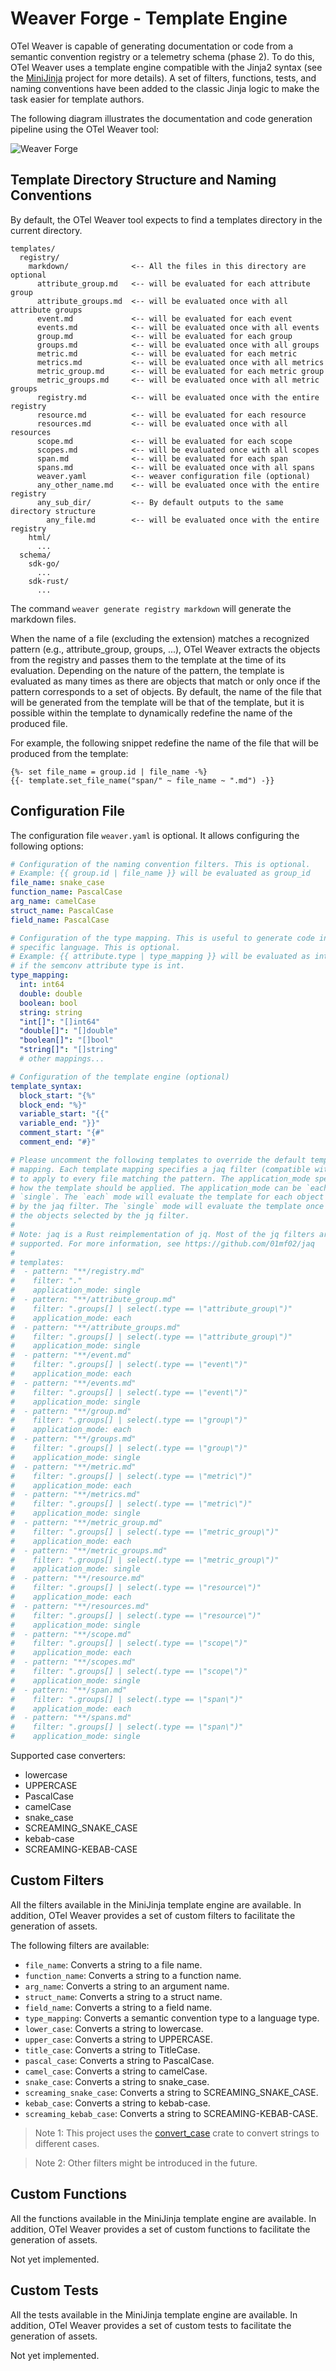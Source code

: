 # Weaver Forge - Template Engine

OTel Weaver is capable of generating documentation or code from a semantic
convention registry or a telemetry schema (phase 2). To do this,
OTel Weaver uses a template engine compatible with the Jinja2 syntax (see the
[MiniJinja](https://github.com/mitsuhiko/minijinja) project for more details).
A set of filters, functions, tests, and naming conventions have been added to
the classic Jinja logic to make the task easier for template authors.

The following diagram illustrates the documentation and code generation pipeline
using the OTel Weaver tool:

![Weaver Forge](images/artifact-generation-pipeline.svg)

## Template Directory Structure and Naming Conventions

By default, the OTel Weaver tool expects to find a templates directory in the
current directory.

```plaintext
templates/
  registry/
    markdown/              <-- All the files in this directory are optional 
      attribute_group.md   <-- will be evaluated for each attribute group
      attribute_groups.md  <-- will be evaluated once with all attribute groups
      event.md             <-- will be evaluated for each event
      events.md            <-- will be evaluated once with all events
      group.md             <-- will be evaluated for each group
      groups.md            <-- will be evaluated once with all groups
      metric.md            <-- will be evaluated for each metric
      metrics.md           <-- will be evaluated once with all metrics
      metric_group.md      <-- will be evaluated for each metric group
      metric_groups.md     <-- will be evaluated once with all metric groups
      registry.md          <-- will be evaluated once with the entire registry
      resource.md          <-- will be evaluated for each resource
      resources.md         <-- will be evaluated once with all resources
      scope.md             <-- will be evaluated for each scope
      scopes.md            <-- will be evaluated once with all scopes
      span.md              <-- will be evaluated for each span
      spans.md             <-- will be evaluated once with all spans
      weaver.yaml          <-- weaver configuration file (optional)
      any_other_name.md    <-- will be evaluated once with the entire registry
      any_sub_dir/         <-- By default outputs to the same directory structure
        any_file.md        <-- will be evaluated once with the entire registry
    html/
      ...  
  schema/
    sdk-go/
      ...
    sdk-rust/
      ...
```

The command `weaver generate registry markdown` will generate the markdown
files.

When the name of a file (excluding the extension) matches a recognized pattern
(e.g., attribute_group, groups, ...), OTel Weaver extracts the objects from the
registry and passes them to the template at the time of its evaluation.
Depending on the nature of the pattern, the template is evaluated as many times
as there are objects that match or only once if the pattern corresponds to a
set of objects. By default, the name of the file that will be generated from
the template will be that of the template, but it is possible within the
template to dynamically redefine the name of the produced file.

For example, the following snippet redefine the name of the file that will be
produced from the template:

```jinja
{%- set file_name = group.id | file_name -%}
{{- template.set_file_name("span/" ~ file_name ~ ".md") -}}
```

## Configuration File

The configuration file `weaver.yaml` is optional. It allows configuring the
following options:

```yaml
# Configuration of the naming convention filters. This is optional.
# Example: {{ group.id | file_name }} will be evaluated as group_id
file_name: snake_case
function_name: PascalCase
arg_name: camelCase
struct_name: PascalCase
field_name: PascalCase

# Configuration of the type mapping. This is useful to generate code in a
# specific language. This is optional.
# Example: {{ attribute.type | type_mapping }} will be evaluated as int64
# if the semconv attribute type is int.
type_mapping:
  int: int64
  double: double
  boolean: bool
  string: string
  "int[]": "[]int64"
  "double[]": "[]double"
  "boolean[]": "[]bool"
  "string[]": "[]string"
  # other mappings...

# Configuration of the template engine (optional)
template_syntax:
  block_start: "{%"
  block_end: "%}"
  variable_start: "{{"
  variable_end: "}}"
  comment_start: "{#"
  comment_end: "#}"

# Please uncomment the following templates to override the default template
# mapping. Each template mapping specifies a jaq filter (compatible with jq)
# to apply to every file matching the pattern. The application_mode specifies
# how the template should be applied. The application_mode can be `each` or
# `single`. The `each` mode will evaluate the template for each object selected
# by the jaq filter. The `single` mode will evaluate the template once with all
# the objects selected by the jq filter.
#
# Note: jaq is a Rust reimplementation of jq. Most of the jq filters are
# supported. For more information, see https://github.com/01mf02/jaq
#
# templates:
#  - pattern: "**/registry.md"
#    filter: "."
#    application_mode: single
#  - pattern: "**/attribute_group.md"
#    filter: ".groups[] | select(.type == \"attribute_group\")"
#    application_mode: each
#  - pattern: "**/attribute_groups.md"
#    filter: ".groups[] | select(.type == \"attribute_group\")"
#    application_mode: single
#  - pattern: "**/event.md"
#    filter: ".groups[] | select(.type == \"event\")"
#    application_mode: each
#  - pattern: "**/events.md"
#    filter: ".groups[] | select(.type == \"event\")"
#    application_mode: single
#  - pattern: "**/group.md"
#    filter: ".groups[] | select(.type == \"group\")"
#    application_mode: each
#  - pattern: "**/groups.md"
#    filter: ".groups[] | select(.type == \"group\")"
#    application_mode: single
#  - pattern: "**/metric.md"
#    filter: ".groups[] | select(.type == \"metric\")"
#    application_mode: each
#  - pattern: "**/metrics.md"
#    filter: ".groups[] | select(.type == \"metric\")"
#    application_mode: single
#  - pattern: "**/metric_group.md"
#    filter: ".groups[] | select(.type == \"metric_group\")"
#    application_mode: each
#  - pattern: "**/metric_groups.md"
#    filter: ".groups[] | select(.type == \"metric_group\")"
#    application_mode: single
#  - pattern: "**/resource.md"
#    filter: ".groups[] | select(.type == \"resource\")"
#    application_mode: each
#  - pattern: "**/resources.md"
#    filter: ".groups[] | select(.type == \"resource\")"
#    application_mode: single
#  - pattern: "**/scope.md"
#    filter: ".groups[] | select(.type == \"scope\")"
#    application_mode: each
#  - pattern: "**/scopes.md"
#    filter: ".groups[] | select(.type == \"scope\")"
#    application_mode: single
#  - pattern: "**/span.md"
#    filter: ".groups[] | select(.type == \"span\")"
#    application_mode: each
#  - pattern: "**/spans.md"
#    filter: ".groups[] | select(.type == \"span\")"
#    application_mode: single
```

Supported case converters:
- lowercase
- UPPERCASE
- PascalCase
- camelCase
- snake_case
- SCREAMING_SNAKE_CASE
- kebab-case
- SCREAMING-KEBAB-CASE

## Custom Filters

All the filters available in the MiniJinja template engine are available. In
addition, OTel Weaver provides a set of custom filters to facilitate the
generation of assets.

The following filters are available:
- `file_name`: Converts a string to a file name.
- `function_name`: Converts a string to a function name.
- `arg_name`: Converts a string to an argument name.
- `struct_name`: Converts a string to a struct name.
- `field_name`: Converts a string to a field name.
- `type_mapping`: Converts a semantic convention type to a language type.
- `lower_case`: Converts a string to lowercase.
- `upper_case`: Converts a string to UPPERCASE.
- `title_case`: Converts a string to TitleCase.
- `pascal_case`: Converts a string to PascalCase.
- `camel_case`: Converts a string to camelCase.
- `snake_case`: Converts a string to snake_case.
- `screaming_snake_case`: Converts a string to SCREAMING_SNAKE_CASE.
- `kebab_case`: Converts a string to kebab-case.
- `screaming_kebab_case`: Converts a string to SCREAMING-KEBAB-CASE.

> Note 1: This project uses the [convert_case](https://crates.io/crates/convert_case)
> crate to convert strings to different cases. 

> Note 2: Other filters might be introduced in the future.

## Custom Functions

All the functions available in the MiniJinja template engine are available. In
addition, OTel Weaver provides a set of custom functions to facilitate the
generation of assets.

Not yet implemented.

## Custom Tests

All the tests available in the MiniJinja template engine are available. In
addition, OTel Weaver provides a set of custom tests to facilitate the
generation of assets.

Not yet implemented.